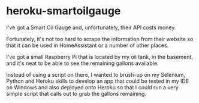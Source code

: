 # heroku-smartoilgauge

I've got a Smart Oil Gauge and, unfortunately, their API costs money. 

Fortunately, it's not too hard to scrape the information from their website so that it can be used in HomeAssistant or a number of other places.

I've got a small Raspberry Pi that is located by my oil tank, in the basement, and it's neat to be able to see the remaining gallons available.

Instead of using a script on there, I wanted to brush-up on my Selenium, Python and Heroku skills to develop an app 
that could be tested in my IDE on Windows and also deployed onto Heroku so that I could run a very simple script that calls out to grab the gallons remaining.

